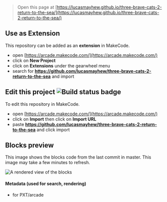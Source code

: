  


> Open this page at [https://lucasmayhew.github.io/three-brave-cats-2-return-to-the-sea/](https://lucasmayhew.github.io/three-brave-cats-2-return-to-the-sea/)

## Use as Extension

This repository can be added as an **extension** in MakeCode.

* open [https://arcade.makecode.com/](https://arcade.makecode.com/)
* click on **New Project**
* click on **Extensions** under the gearwheel menu
* search for **https://github.com/lucasmayhew/three-brave-cats-2-return-to-the-sea** and import

## Edit this project ![Build status badge](https://github.com/lucasmayhew/three-brave-cats-2-return-to-the-sea/workflows/MakeCode/badge.svg)

To edit this repository in MakeCode.

* open [https://arcade.makecode.com/](https://arcade.makecode.com/)
* click on **Import** then click on **Import URL**
* paste **https://github.com/lucasmayhew/three-brave-cats-2-return-to-the-sea** and click import

## Blocks preview

This image shows the blocks code from the last commit in master.
This image may take a few minutes to refresh.

![A rendered view of the blocks](https://github.com/lucasmayhew/three-brave-cats-2-return-to-the-sea/raw/master/.github/makecode/blocks.png)

#### Metadata (used for search, rendering)

* for PXT/arcade
<script src="https://makecode.com/gh-pages-embed.js"></script><script>makeCodeRender("{{ site.makecode.home_url }}", "{{ site.github.owner_name }}/{{ site.github.repository_name }}");</script>
